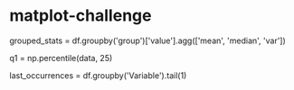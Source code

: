 # matplot-challenge

grouped_stats = df.groupby('group')['value'].agg(['mean', 'median', 'var'])

q1 = np.percentile(data, 25)

last_occurrences = df.groupby('Variable').tail(1)

